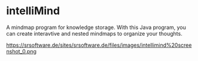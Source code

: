 intelliMind
===========

A mindmap program for knowledge storage. With this Java program, you can create interavtive and nested mindmaps to organize your thoughts.

https://srsoftware.de/sites/srsoftware.de/files/images/intellimind%20screenshot_0.png
